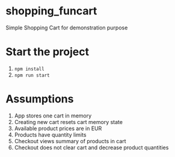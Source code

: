 # shopping_funcart
Simple Shopping Cart for demonstration purpose

# Start the project
1. ```npm install```
2. ```npm run start```

# Assumptions
1. App stores one cart in memory
2. Creating new cart resets cart memory state
3. Available product prices are in EUR
4. Products have quantity limits
5. Checkout views summary of products in cart
6. Checkout does not clear cart and decrease product quantities